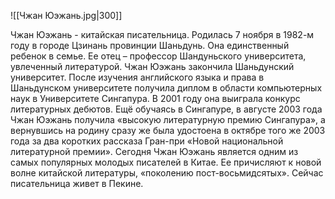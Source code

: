 ![[Чжан Юэжань.jpg|300]]

Чжан Юэжань - китайская писательница. Родилась 7 ноября в 1982-м году в городе Цзинань провинции Шаньдунь. Она единственный ребенок в семье. Ее отец – профессор Шандуньского  университета, увлеченный литературой. Чжан Юэжань закончила Шаньдунский университет. После изучения  английского языка и права в Шаньдунском университете получила диплом в  области компьютерных наук в Университете Сингапура. В 2001 году она выиграла конкурс литературных дебютов. Ещё обучаясь в  Сингапуре, в августе 2003 года Чжан Юэжань получила «высокую  литературную премию Сингапура», а вернувшись на родину сразу же была  удостоена в октябре того же 2003 года за два коротких рассказа Гран-при  «Новой национальной литературной премии». Сегодня Чжан Юэжань является одним из самых популярных молодых писателей в Китае. Ее причисляют к новой волне китайской литературы, «поколению  пост-восьмидсятых». Сейчас писательница живет в Пекине. 